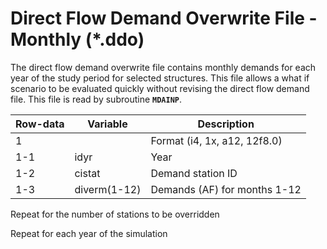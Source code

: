 # Direct Flow Demand Overwrite File - Monthly (*.ddo) #

The direct flow demand overwrite file contains monthly demands for each year of the study period for selected structures. This file 
allows a what if scenario to be evaluated quickly without revising the direct flow demand file. This file is read by subroutine **`MDAINP`**.

| Row-data							| Variable						| Description 								|				
| ------------------				| --------------------			| --------									|
| 1 								| 								| Format (i4, 1x, a12, 12f8.0)
| 1-1								| idyr							| Year
| 1-2								| cistat						| Demand station ID
| 1-3								| diverm(1-12)					| Demands (AF) for months 1-12

Repeat for the number of stations to be overridden

Repeat for each year of the simulation
